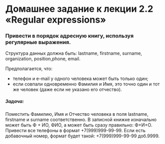 # Домашнее задание к лекции 2.2 «Regular expressions»


### Привести в порядок адресную книгу, используя регулярные выражения.
Структура данных должна быть:
lastname, firstname, surname, organization, position,phone, email.

Предполагается, что:

- телефон и e-mail у одного человека может быть только один;
- если совпали одновременно Фамилия и Имя, это точно один и тот же человек (даже если не указано его отчество).

##### Задача:

Поместить Фамилию, Имя и Отчество человека в поля lastname, firstname и surname соответственно. В записной книжке изначально может быть Ф + ИО, ФИО, а может быть сразу правильно: Ф+И+О. 
Привести все телефоны в формат +7(999)999-99-99. Если есть добавочный номер, формат будет такой: +7(999)999-99-99 доб.9999.